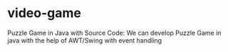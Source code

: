 # video-game
Puzzle Game in Java with Source Code:
We can develop Puzzle Game in java with the help of AWT/Swing with event handling
